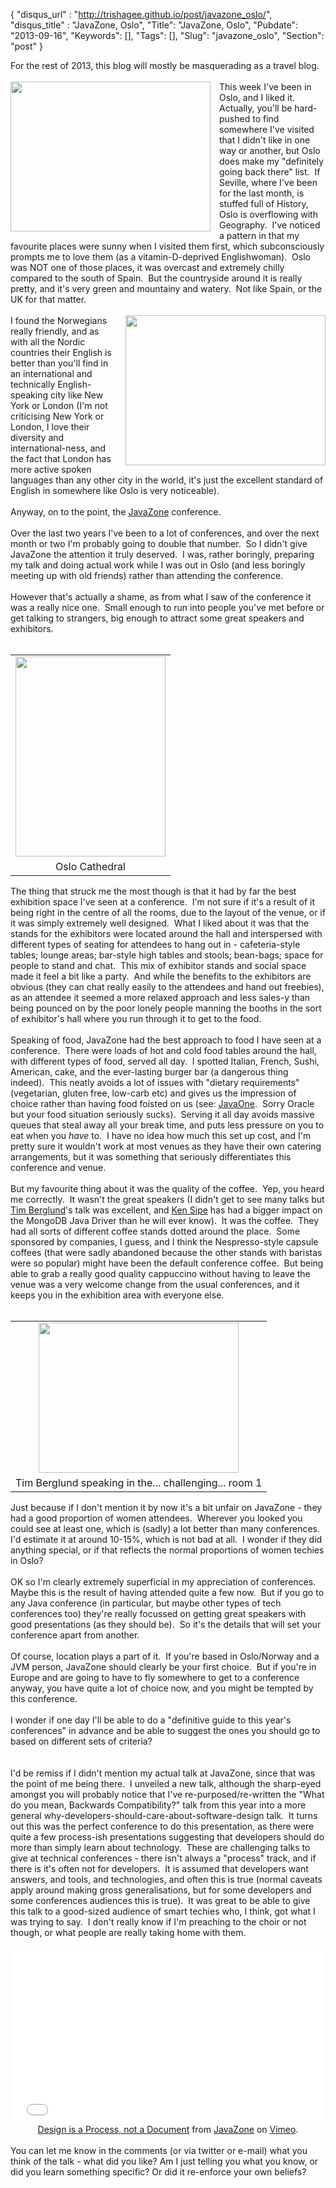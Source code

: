 {
 "disqus_url" : "http://trishagee.github.io/post/javazone_oslo/",
 "disqus_title" : "JavaZone, Oslo",
 "Title": "JavaZone, Oslo",
 "Pubdate": "2013-09-16",
 "Keywords": [],
 "Tags": [],
 "Slug": "javazone_oslo",
 "Section": "post"
}
<div class="p1">For the rest of 2013, this blog will mostly be masquerading as a travel blog.</div><div class="p1"><br /></div><div class="separator" style="clear: both; text-align: center;"><a href="http://2.bp.blogspot.com/-ZKxlx0E2d_Y/UjQ263mZgoI/AAAAAAAAL3E/QcASu9GHV1g/s1600/2013-09-11+12.03.58.jpg" imageanchor="1" style="clear: left; float: left; margin-bottom: 1em; margin-right: 1em;"><img border="0" height="240" src="http://2.bp.blogspot.com/-ZKxlx0E2d_Y/UjQ263mZgoI/AAAAAAAAL3E/QcASu9GHV1g/s320/2013-09-11+12.03.58.jpg" width="320" /></a></div><div class="p1">This week I've been in Oslo, and I liked it.&nbsp; Actually, you'll be hard-pushed to find somewhere I've visited that I didn't like in one way or another, but Oslo does make my "definitely going back there" list.&nbsp; If Seville, where I've been for the last month, is stuffed full of History, Oslo is overflowing with Geography.&nbsp; I've noticed a pattern in that my favourite places were sunny when I visited them first, which subconsciously prompts me to love them (as a vitamin-D-deprived Englishwoman).&nbsp; Oslo was NOT one of those places, it was overcast and extremely chilly compared to the south of Spain.&nbsp; But the countryside around it is really pretty, and it's very green and mountainy and watery.&nbsp; Not like Spain, or the UK for that matter.</div><div class="p1"><br /></div><div class="separator" style="clear: both; text-align: center;"><a href="http://3.bp.blogspot.com/-l8Z8KXmpKQA/UjQ3BjasABI/AAAAAAAAL3M/lqpZNemtBNs/s1600/TheBayAndCastle.jpg" imageanchor="1" style="clear: right; float: right; margin-bottom: 1em; margin-left: 1em;"><img border="0" height="240" src="http://3.bp.blogspot.com/-l8Z8KXmpKQA/UjQ3BjasABI/AAAAAAAAL3M/lqpZNemtBNs/s320/TheBayAndCastle.jpg" width="320" /></a></div><div class="p1">I found the Norwegians really friendly, and as with all the Nordic countries their English is better than you'll find in an international and technically English-speaking city like New York or London (I'm not criticising New York or London, I love their diversity and international-ness, and the fact that London has more active spoken languages than any other city in the world, it's just the excellent standard of English in somewhere like Oslo is very noticeable).</div><div class="p2"><br /></div><div class="p1">Anyway, on to the point, the <a href="http://jz13.java.no/">JavaZone</a> conference.</div><div class="p2"><br /></div><div class="p1">Over the last two years I've been to a lot of conferences, and over the next month or two I'm probably going to double that number.&nbsp; So I didn't give JavaZone the attention it truly deserved.&nbsp; I was, rather boringly, preparing my talk and doing actual work while I was out in Oslo (and less boringly meeting up with old friends) rather than attending the conference.</div><div class="p2"><br /></div><div class="p1">However that's actually a shame, as from what I saw of the conference it was a really nice one.&nbsp; Small enough to run into people you've met before or get talking to strangers, big enough to attract some great speakers and exhibitors.</div><div class="p1"><br /></div><table cellpadding="0" cellspacing="0" class="tr-caption-container" style="float: left; margin-right: 1em; text-align: left;"><tbody><tr><td style="text-align: center;"><a href="http://1.bp.blogspot.com/-dUOZk2Z_lZw/UjQ3x6hh2PI/AAAAAAAAL3c/Elqo9UACsGM/s1600/2013-09-12+14.46.45.jpg" imageanchor="1" style="clear: left; margin-bottom: 1em; margin-left: auto; margin-right: auto;"><img border="0" height="320" src="http://1.bp.blogspot.com/-dUOZk2Z_lZw/UjQ3x6hh2PI/AAAAAAAAL3c/Elqo9UACsGM/s320/2013-09-12+14.46.45.jpg" width="240" /></a></td></tr><tr><td class="tr-caption" style="text-align: center;">Oslo Cathedral</td></tr></tbody></table><div class="p1">The thing that struck me the most though is that it had by far the best exhibition space I've seen at a conference.&nbsp; I'm not sure if it's a result of it being right in the centre of all the rooms, due to the layout of the venue, or if it was simply extremely well designed.&nbsp; What I liked about it was that the stands for the exhibitors were located around the hall and interspersed with different types of seating for attendees to hang out in - cafeteria-style tables; lounge areas; bar-style high tables and stools; bean-bags; space for people to stand and chat.&nbsp; This mix of exhibitor stands and social space made it feel a bit like a party.&nbsp; And while the benefits to the exhibitors are obvious (they can chat really easily to the attendees and hand out freebies), as an attendee it seemed a more relaxed approach and less sales-y than being pounced on by the poor lonely people manning the booths in the sort of exhibitor's hall where you run through it to get to the food.</div><div class="p2"><br /></div><div class="p1">Speaking of food, JavaZone had the best approach to food I have seen at a conference.&nbsp; There were loads of hot and cold food tables around the hall, with different types of food, served all day.&nbsp; I spotted Italian, French, Sushi, American, cake, and the ever-lasting burger bar (a dangerous thing indeed).&nbsp; This neatly avoids a lot of issues with "dietary requirements" (vegetarian, gluten free, low-carb etc) and gives us the impression of choice rather than having food foisted on us (see: <a href="http://www.oracle.com/javaone/index.html">JavaOne</a>.&nbsp; Sorry Oracle but your food situation seriously sucks).&nbsp; Serving it all day avoids massive queues that steal away all your break time, and puts less pressure on you to eat when you <i>have</i>&nbsp;to.&nbsp; I have no idea how much this set up cost, and I'm pretty sure it wouldn't work at most venues as they have their own catering arrangements, but it was something that seriously differentiates this conference and venue.</div><div class="p2"><br /></div><div class="p1">But my favourite thing about it was the quality of the coffee.&nbsp; Yep, you heard me correctly.&nbsp; It wasn't the great speakers (I didn't get to see many talks but <a href="https://twitter.com/tlberglund">Tim Berglund</a>'s talk was excellent, and <a href="https://twitter.com/kensipe">Ken Sipe</a> has had a bigger impact on the MongoDB Java Driver than he will ever know).&nbsp; It was the coffee.&nbsp; They had all sorts of different coffee stands dotted around the place.&nbsp; Some sponsored by companies, I guess, and I think the Nespresso-style capsule coffees (that were sadly abandoned because the other stands with baristas were so popular) might have been the default conference coffee.&nbsp; But being able to grab a really good quality cappuccino without having to leave the venue was a very welcome change from the usual conferences, and it keeps you in the exhibition area with everyone else.</div><div class="p2"><br /></div><table align="center" cellpadding="0" cellspacing="0" class="tr-caption-container" style="float: right; margin-left: 1em; text-align: right;"><tbody><tr><td style="text-align: center;"><a href="http://2.bp.blogspot.com/-jHyU7NwU9T4/UjQ3UErSuzI/AAAAAAAAL3U/sjbnzRcyUj8/s1600/TheStage.jpg" imageanchor="1" style="margin-left: auto; margin-right: auto;"><img border="0" height="240" src="http://2.bp.blogspot.com/-jHyU7NwU9T4/UjQ3UErSuzI/AAAAAAAAL3U/sjbnzRcyUj8/s320/TheStage.jpg" width="320" /></a></td></tr><tr><td class="tr-caption" style="text-align: center;">Tim Berglund speaking in the... challenging... room 1</td></tr></tbody></table><div class="p1">Just because if I don't mention it by now it's a bit unfair on JavaZone - they had a good proportion of women attendees.&nbsp; Wherever you looked you could see at least one, which is (sadly) a lot better than many conferences.&nbsp; I'd estimate it at around 10-15%, which is not bad at all.&nbsp; I wonder if they did anything special, or if that reflects the normal proportions of women techies in Oslo?</div><div class="p2"><br /></div><div class="p1">OK so I'm clearly extremely superficial in my appreciation of conferences.&nbsp; Maybe this is the result of having attended quite a few now.&nbsp; But if you go to any Java conference (in particular, but maybe other types of tech conferences too) they're really focussed on getting great speakers with good presentations (as they should be).&nbsp; So it's the details that will set your conference apart from another.</div><div class="p2"><br /></div><div class="p1">Of course, location plays a part of it.&nbsp; If you're based in Oslo/Norway and a JVM person, JavaZone should clearly be your first choice.&nbsp; But if you're in Europe and are going to have to fly somewhere to get to a conference anyway, you have quite a lot of choice now, and you might be tempted by this conference.</div><div class="p2"><br /></div><div class="p1">I wonder if one day I'll be able to do a "definitive guide to this year's conferences" in advance and be able to suggest the ones you should go to based on different sets of criteria?</div><div class="p1"><br /></div><div class="p1"><br /></div><div class="p1">I'd be remiss if I didn't mention my actual talk at JavaZone, since that was the point of me being there.&nbsp; I unveiled a new talk, although the sharp-eyed amongst you will probably notice that I've re-purposed/re-written the "What do you mean, Backwards Compatibility?" talk from this year into a more general why-developers-should-care-about-software-design talk.&nbsp; It turns out this was the perfect conference to do this presentation, as there were quite a few process-ish presentations suggesting that developers should do more than simply learn about technology.&nbsp; These are challenging talks to give at technical conferences - there isn't always a "process" track, and if there is it's often not for developers.&nbsp; It is assumed that developers want answers, and tools, and technologies, and often this is true (normal caveats apply around making gross generalisations, but for some developers and some conferences audiences this is true).&nbsp; It was great to be able to give this talk to a good-sized audience of smart techies who, I think, got what I was trying to say.&nbsp; I don't really know if I'm preaching to the choir or not though, or what people are really taking home with them.</div><div class="p2"><div style="text-align: center;"><br /></div></div><div style="text-align: center;"><iframe allowfullscreen="" frameborder="0" height="281" mozallowfullscreen="" src="//player.vimeo.com/video/74553077" webkitallowfullscreen="" width="500"></iframe> </div><div style="text-align: center;"><a href="http://vimeo.com/74553077">Design is a Process, not a Document</a> from <a href="http://vimeo.com/javazone">JavaZone</a> on <a href="https://vimeo.com/">Vimeo</a>.</div><div style="text-align: center;"><br /></div><div class="p1">You can let me know in the comments (or via twitter or e-mail) what you think of the talk - what did you like? Am I just telling you what you know, or did you learn something specific? Or did it re-enforce your own beliefs? &nbsp;</div>
